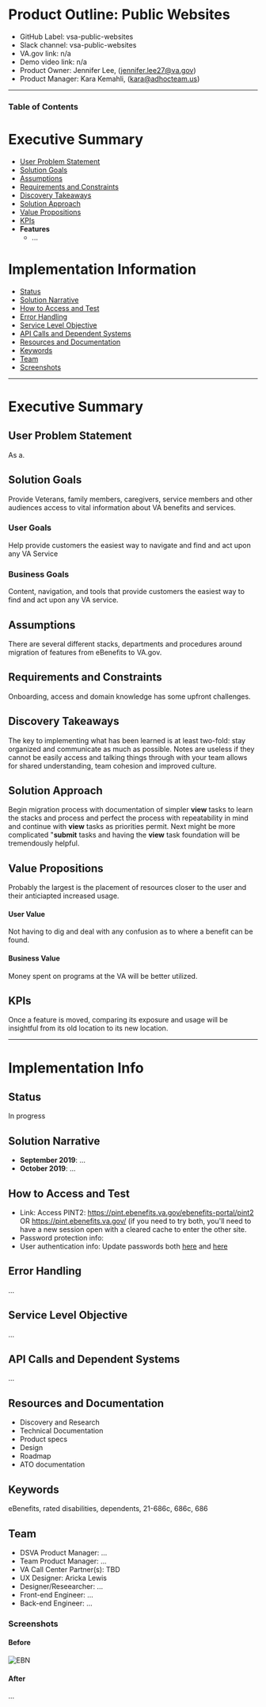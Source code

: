 # Product Outline: Public Websites
- GitHub Label: vsa-public-websites
- Slack channel: vsa-public-websites
- VA.gov link: n/a
- Demo video link: n/a
- Product Owner: Jennifer Lee, (jennifer.lee27@va.gov)
- Product Manager:  Kara Kemahli, (kara@adhocteam.us)

---

### Table of Contents  

# Executive Summary 
- [User Problem Statement](#user-problem-statement)
- [Solution Goals](#solution-goals)
- [Assumptions](#assumptions)
- [Requirements and Constraints](#requirements-and-constraints)
- [Discovery Takeaways](#discovery-takeaways)
- [Solution Approach](#solution-approach)
- [Value Propositions](#value-propositions)
- [KPIs](#kpis)
- **Features**  
  - ...

# Implementation Information
- [Status](#status)
- [Solution Narrative](#solution-narrative)
- [How to Access and Test](#how-to-access-and-test)
- [Error Handling](#error-handling)
- [Service Level Objective](#service-level-objective)
- [API Calls and Dependent Systems](#api-calls-and-dependent-systems)
- [Resources and Documentation](#resources-and-documentation)
- [Keywords](#Keywords)
- [Team](#team)
- [Screenshots](#screenshots)

---

# Executive Summary

## User Problem Statement
As a.

## Solution Goals
Provide Veterans, family members, caregivers, service members and other audiences access to vital information about VA benefits and services.

### User Goals
Help provide customers the easiest way to navigate and find and act upon any VA Service 
### Business Goals
Content, navigation, and tools that provide customers the easiest way to find and act upon any VA service.
## Assumptions
There are several different stacks, departments and procedures around migration of features from eBenefits to VA.gov.

## Requirements and Constraints
Onboarding, access and domain knowledge has some upfront challenges.

## Discovery Takeaways
The key to implementing what has been learned is at least two-fold: stay organized and communicate as much as possible.  Notes are useless if they cannot be easily access and talking things through with your team allows for shared understanding, team cohesion and improved culture. 

## Solution Approach
Begin migration process with documentation of simpler **view** tasks to learn the stacks and process and perfect the process with repeatability in mind and continue with **view** tasks as priorities permit.  Next might be more complicated "**submit** tasks and having the **view** task foundation will be tremendously helpful.

## Value Propositions
Probably the largest is the placement of resources closer to the user and their anticiapted increased usage.

#### User Value
Not having to dig and deal with any confusion as to where a benefit can be found.

#### Business Value
Money spent on programs at the VA will be better utilized.

## KPIs
Once a feature is moved, comparing its exposure and usage will be insightful from its old location to its new location.

---

# Implementation Info

## Status
In progress

## Solution Narrative
- **September 2019**: ...
- **October 2019**: ...

## How to Access and Test
- Link: Access PINT2: https://pint.ebenefits.va.gov/ebenefits-portal/pint2 OR https://pint.ebenefits.va.gov/ (if you need to try both, you'll need to have a new session open with a cleared cache to enter the other site.
- Password protection info:
- User authentication info: Update passwords both [here](https://github.com/department-of-veterans-affairs/vets.gov-team/blob/master/Products/Identity/Login/reference_documents/ds%20logon/ds-logon-lower-env-test-accounts.md) and [here](https://github.com/department-of-veterans-affairs/va.gov-team-sensitive/blob/master/Administrative/accessing-ebenefits.md)

## Error Handling
...

## Service Level Objective
...

## API Calls and Dependent Systems
...

## Resources and Documentation

- Discovery and Research
- Technical Documentation
- Product specs
- Design
- Roadmap
- ATO documentation

## Keywords
eBenefits, rated disabilities, dependents, 21-686c, 686c, 686

## Team
- DSVA Product Manager: ...
- Team Product Manager: ...
- VA Call Center Partner(s): TBD
- UX Designer: Aricka Lewis
- Designer/Reseearcher: ...
- Front-end Engineer: ...
- Back-end Engineer: ...

### Screenshots
#### Before
![EBN](https://)
#### After
...
